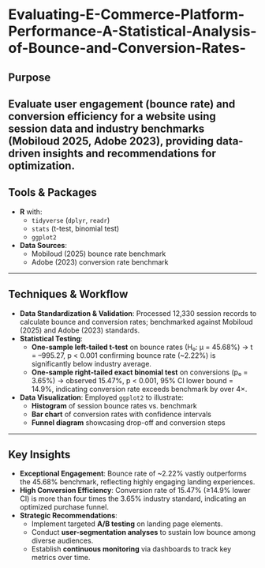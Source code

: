 # Evaluating-E-Commerce-Platform-Performance-A-Statistical-Analysis-of-Bounce-and-Conversion-Rates-
## Purpose
Evaluate user engagement (bounce rate) and conversion efficiency for a website using session data and industry benchmarks (Mobiloud 2025, Adobe 2023), providing data-driven insights and recommendations for optimization.
---

## Tools & Packages
- **R** with:
  - `tidyverse` (`dplyr`, `readr`)
  - `stats` (t-test, binomial test)
  - `ggplot2`
- **Data Sources**:
  - Mobiloud (2025) bounce rate benchmark
  - Adobe (2023) conversion rate benchmark

---

## Techniques & Workflow
- **Data Standardization & Validation**: Processed 12,330 session records to calculate bounce and conversion rates; benchmarked against Mobiloud (2025) and Adobe (2023) standards.
- **Statistical Testing**:
  - **One-sample left-tailed t-test** on bounce rates (H₀: μ = 45.68%) → t = –995.27, p < 0.001 confirming bounce rate (~2.22%) is significantly below industry average.
  - **One-sample right-tailed exact binomial test** on conversions (p₀ = 3.65%) → observed 15.47%, p < 0.001, 95% CI lower bound = 14.9%, indicating conversion rate exceeds benchmark by over 4×.
- **Data Visualization**: Employed `ggplot2` to illustrate:
  - **Histogram** of session bounce rates vs. benchmark
  - **Bar chart** of conversion rates with confidence intervals
  - **Funnel diagram** showcasing drop-off and conversion steps

---

## Key Insights
- **Exceptional Engagement**: Bounce rate of ~2.22% vastly outperforms the 45.68% benchmark, reflecting highly engaging landing experiences.
- **High Conversion Efficiency**: Conversion rate of 15.47% (≥14.9% lower CI) is more than four times the 3.65% industry standard, indicating an optimized purchase funnel.
- **Strategic Recommendations**:
  - Implement targeted **A/B testing** on landing page elements.
  - Conduct **user-segmentation analyses** to sustain low bounce among diverse audiences.
  - Establish **continuous monitoring** via dashboards to track key metrics over time.


